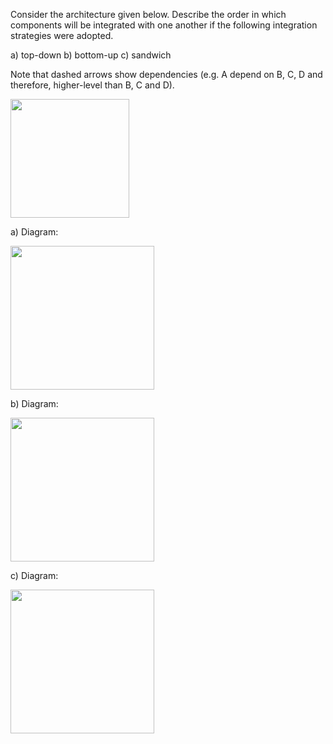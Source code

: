 <panel header="Q: Describe the order in which components will be integrated with one another if the following integration strategies were adopted.">
<question has-input="false">

Consider the architecture given below. Describe the order in which components will be integrated with one another if the following integration strategies were adopted.

a)	top-down
b)	bottom-up
c)	sandwich

Note that dashed arrows show dependencies (e.g. A depend on B, C, D and therefore, higher-level than B, C and D).

<img src="{{baseUrl}}/integration/approaches/topDownVsBottomUp/images/abc.png" height="190" />
<p/>

<div slot="answer">

a) Diagram:

<img src="{{baseUrl}}/integration/approaches/topDownVsBottomUp/images/aAnswer.png" height="230" />
<p/>

b) Diagram:

<img src="{{baseUrl}}/integration/approaches/topDownVsBottomUp/images/bAnswer.png" height="230" />
<p/>

c) Diagram:

<img src="{{baseUrl}}/integration/approaches/topDownVsBottomUp/images/cAnswer.png" height="230" />
<p/>

</div>
</question>
</panel>
